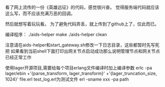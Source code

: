 看了网上流传的一份《英雄远征》的代码，感觉很兴奋。
觉得服务端代码就应该这么写，而不应该充满万恶的回调。

然后就想写着玩玩看。
为了避免代码弄丢，就上传到了github上了，仅此而已。

编译程序：
./aids-helper make
./aids-helper clean

注意请在aids-helper和start_gateway.sh修改一下日志目录，这些都暂时先写死把
如果看到当前shell下面打印出网关节点启动成功那么说明管理节点和网关节点已经正常工作


使用lager开源项目,需要给每个项目erlang文件编译时加上编译参数
erlc -pa lager/ebin +'{parse_transform, lager_transform}' +'{lager_truncation_size, 1024}' file.erl
test_log.erl为测试文件
erl -sname xxx -pa path
